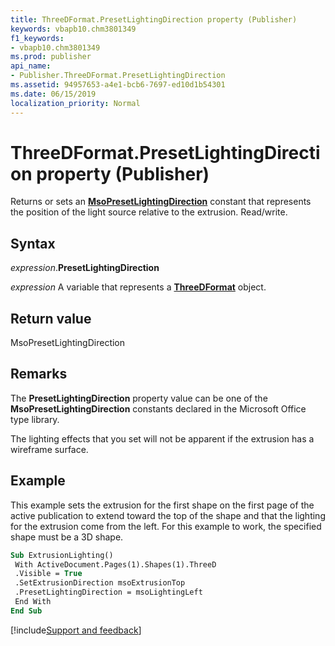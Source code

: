 ```yaml
---
title: ThreeDFormat.PresetLightingDirection property (Publisher)
keywords: vbapb10.chm3801349
f1_keywords:
- vbapb10.chm3801349
ms.prod: publisher
api_name:
- Publisher.ThreeDFormat.PresetLightingDirection
ms.assetid: 94957653-a4e1-bcb6-7697-ed10d1b54301
ms.date: 06/15/2019
localization_priority: Normal
---
```



# ThreeDFormat.PresetLightingDirection property (Publisher)

Returns or sets an **[MsoPresetLightingDirection](Office.MsoPresetLightingDirection.md)** constant that represents the position of the light source relative to the extrusion. Read/write.


## Syntax

_expression_.**PresetLightingDirection**

_expression_ A variable that represents a **[ThreeDFormat](Publisher.ThreeDFormat.md)** object.


## Return value

MsoPresetLightingDirection


## Remarks

The **PresetLightingDirection** property value can be one of the **MsoPresetLightingDirection** constants declared in the Microsoft Office type library.

The lighting effects that you set will not be apparent if the extrusion has a wireframe surface.


## Example

This example sets the extrusion for the first shape on the first page of the active publication to extend toward the top of the shape and that the lighting for the extrusion come from the left. For this example to work, the specified shape must be a 3D shape.

```vb
Sub ExtrusionLighting() 
 With ActiveDocument.Pages(1).Shapes(1).ThreeD 
 .Visible = True 
 .SetExtrusionDirection msoExtrusionTop 
 .PresetLightingDirection = msoLightingLeft 
 End With 
End Sub
```

[!include[Support and feedback](~/includes/feedback-boilerplate.md)]